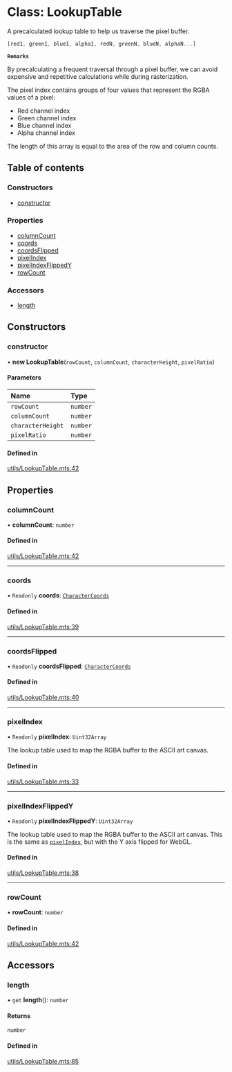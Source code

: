# Class: LookupTable

A precalculated lookup table to help us traverse the pixel buffer.
```ts
[red1, green1, blue1, alpha1, redN, greenN, blueN, alphaN...]
```

**`Remarks`**

By precalculating a frequent traversal through a pixel buffer,
we can avoid expensive and repetitive calculations while during rasterization.

The pixel index contains groups of four values that represent the RGBA values of a pixel:

- Red channel index
- Green channel index
- Blue channel index
- Alpha channel index

The length of this array is equal to the area of the row and column counts.

## Table of contents

### Constructors

- [constructor](../wiki/LookupTable#constructor)

### Properties

- [columnCount](../wiki/LookupTable#columncount)
- [coords](../wiki/LookupTable#coords)
- [coordsFlipped](../wiki/LookupTable#coordsflipped)
- [pixelIndex](../wiki/LookupTable#pixelindex)
- [pixelIndexFlippedY](../wiki/LookupTable#pixelindexflippedy)
- [rowCount](../wiki/LookupTable#rowcount)

### Accessors

- [length](../wiki/LookupTable#length)

## Constructors

### constructor

• **new LookupTable**(`rowCount`, `columnCount`, `characterHeight`, `pixelRatio`)

#### Parameters

| Name | Type |
| :------ | :------ |
| `rowCount` | `number` |
| `columnCount` | `number` |
| `characterHeight` | `number` |
| `pixelRatio` | `number` |

#### Defined in

[utils/LookupTable.mts:42](https://github.com/sister-software/asciify/blob/f11c4e8/utils/LookupTable.mts#L42)

## Properties

### columnCount

• **columnCount**: `number`

#### Defined in

[utils/LookupTable.mts:42](https://github.com/sister-software/asciify/blob/f11c4e8/utils/LookupTable.mts#L42)

___

### coords

• `Readonly` **coords**: [`CharacterCoords`](../wiki/Home#charactercoords)

#### Defined in

[utils/LookupTable.mts:39](https://github.com/sister-software/asciify/blob/f11c4e8/utils/LookupTable.mts#L39)

___

### coordsFlipped

• `Readonly` **coordsFlipped**: [`CharacterCoords`](../wiki/Home#charactercoords)

#### Defined in

[utils/LookupTable.mts:40](https://github.com/sister-software/asciify/blob/f11c4e8/utils/LookupTable.mts#L40)

___

### pixelIndex

• `Readonly` **pixelIndex**: `Uint32Array`

The lookup table used to map the RGBA buffer to the ASCII art canvas.

#### Defined in

[utils/LookupTable.mts:33](https://github.com/sister-software/asciify/blob/f11c4e8/utils/LookupTable.mts#L33)

___

### pixelIndexFlippedY

• `Readonly` **pixelIndexFlippedY**: `Uint32Array`

The lookup table used to map the RGBA buffer to the ASCII art canvas.
This is the same as [`pixelIndex`](../wiki/LookupTable#pixelindex), but with the Y axis flipped for WebGL.

#### Defined in

[utils/LookupTable.mts:38](https://github.com/sister-software/asciify/blob/f11c4e8/utils/LookupTable.mts#L38)

___

### rowCount

• **rowCount**: `number`

#### Defined in

[utils/LookupTable.mts:42](https://github.com/sister-software/asciify/blob/f11c4e8/utils/LookupTable.mts#L42)

## Accessors

### length

• `get` **length**(): `number`

#### Returns

`number`

#### Defined in

[utils/LookupTable.mts:85](https://github.com/sister-software/asciify/blob/f11c4e8/utils/LookupTable.mts#L85)
